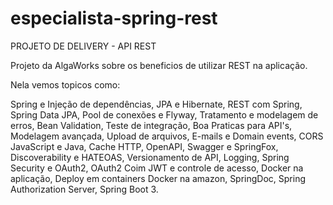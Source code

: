 # especialista-spring-rest

PROJETO DE DELIVERY - API REST

Projeto da AlgaWorks sobre os beneficios de utilizar REST na aplicação.


Nela vemos topicos como: 

Spring e Injeção de dependências,
JPA e Hibernate,
REST com Spring,
Spring Data JPA,
Pool de conexões e Flyway,
Tratamento e modelagem de erros,
Bean Validation,
Teste de integração,
Boa Praticas para API's,
Modelagem avançada,
Upload de arquivos,
E-mails e Domain events,
CORS JavaScript e Java,
Cache HTTP,
OpenAPI, Swagger e SpringFox,
Discoverability e HATEOAS,
Versionamento de API,
Logging,
Spring Security e OAuth2,
OAuth2 Coim JWT e controle de acesso,
Docker na aplicação,
Deploy em containers Docker na amazon,
SpringDoc,
Spring Authorization Server,
Spring Boot 3.

